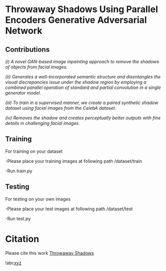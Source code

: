 # Throwaway Shadows Using Parallel Encoders Generative Adversarial Network

## Contributions

 *(i) A novel GAN-based image inpainting approach to remove the shadows of objects from facial images.*

 *(ii) Generates a well-incorporated semantic structure and disentangles the visual discrepancies issue under the shadow region by employing a combined parallel operation of standard and partial convolution in a single generator model.*

 *(iii) To train in a supervised manner, we create a paired synthetic shadow dataset using facial images from the CelebA dataset.*

 *(iv) Removes the shadow and creates perceptually better outputs with fine details in challenging facial images.*
 
## Training

For training on your dataset

 -Please place your training images at following path /dataset/train
 
 -Run train.py
 
 
 ## Testing

For testing on your own images

 -Please place your test images at following path /dataset/test
 
 -Run test.py
 

# Citation
Please cite this work [Throwaway Shadows](https://doi.org/10.3390/app12020824)

!abc[xyz](https://github.com/kamranjaved/Shadow-Removal/blob/main/Fig_1(3).png)
